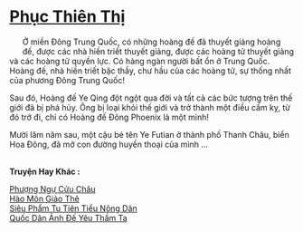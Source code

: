 <a href="https://truyentiki.com/phuc-thien-thi.33869/" title="Phục Thiên Thị"><h1>Phục Thiên Thị</h1></a><div style="display:table"><img align="right" style="float: left; padding: 10px;" src="https://truyentiki.com/images/story/200x260/33869.jpg" alt="">Ở miền Đông Trung Quốc, có những hoàng đế đã thuyết giảng hoàng đế, được các nhà hiền triết thuyết giảng, được các hoàng tử thuyết giảng và các hoàng tử quyền lực. Có hàng ngàn người bất ổn ở Trung Quốc. Hoàng đế, nhà hiền triết bậc thầy, chư hầu của các hoàng tử, sự thống nhất của phương Đông Trung Quốc! <p></p> Sau đó, Hoàng đế Ye Qing đột ngột qua đời và tất cả các bức tượng trên thế giới đã bị phá hủy. Ông bị loại khỏi thế giới và trở thành một điều cấm kỵ, từ đó trở đi, chỉ có Hoàng đế Đông Phoenix là một mình! <p></p> Mười lăm năm sau, một cậu bé tên Ye Futian ở thành phố Thanh Châu, biển Hoa Đông, đã mở con đường huyền thoại của mình ...</div><p><br><b>Truyện Hay Khác :</b></p><a href="https://truyentiki.com/phuong-ngu-cuu-chau.33868/" alt="Phượng Ngự Cửu Châu">Phượng Ngự Cửu Châu</a><br/><a href="https://medium.com/@hoangminhquan16819844/h%C3%A0o-m%C3%B4n-gi%E1%BA%A3o-th%C3%AA-7c2460479530" alt="Hào Môn Giảo Thê">Hào Môn Giảo Thê</a><br/><a href="https://github.com/nownovels/top500/tree/master/truyenhay/33893/" alt="Siêu Phẩm Tu Tiên Tiểu Nông Dân">Siêu Phẩm Tu Tiên Tiểu Nông Dân</a><br/><a href="https://github.com/nownovels/top500/tree/master/truyenhay/33884/" alt="Quốc Dân Ảnh Đế Yêu Thầm Ta">Quốc Dân Ảnh Đế Yêu Thầm Ta</a><br/>